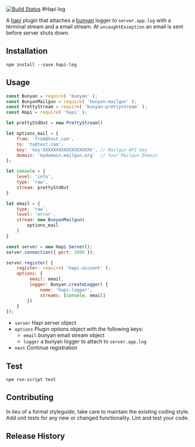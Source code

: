 [![Build Status](https://travis-ci.org/mickelindahl/hapi_log.svg?branch=master)](https://travis-ci.org/mickelindahl/hapi_log)
#Hapi log

A [hapi](https://www.npmjs.com/package/hapi) plugin that attaches a [bunyan](https://www.npmjs.com/package/bunyan) logger to `server.app.log`
 with a terminal stream and a email stream. At `uncaughtException` an email is sent
before server shuts down.

## Installation

`npm install --save hapi-log`

## Usage
```js
const Bunyan = require( 'bunyan' );
const BunyanMailgun = require( 'bunyan-mailgun' );
const PrettyStream = require( 'bunyan-prettystream' );
const Hapi = require( 'hapi' );

let prettyStdOut = new PrettyStream()

let options_mail = {
    from: 'from@test.com',
    to: 'to@test.com',
    key: 'key-XXXXXXXXXXXXXXXXXXX', // Mailgun API key
    domain: 'mydomain.mailgun.org'  // Your Mailgun Domain
};

let console = {
    level: 'info',
    type: 'raw',
    stream: prettyStdOut
}

let email = {
    type: 'raw',
    level: 'error',
    stream: new BunyanMailgun(
        options_mail
    )
}

const server = new Hapi.Server();
server.connection({ port: 3000 });

server.register( {
    register: require( 'hapi-account' ),
    options: {
         email: email,
         logger: Bunyan.createLogger( {
             name: 'hapi-logger',
             streams: [console, email]
        })    
    }
});
```

- `server` Hapi server object
- `options` Plugin options object with the following keys:
  - `email` bunyan email stream object
  - `logger` a bunyan logger to attach to `server.app.log`
- `next` Continue registration

## Test

`npm run-script test` 

## Contributing

In lieu of a formal styleguide, take care to maintain the existing coding style. Add unit tests for any new or changed 
functionality. Lint and test your code.

## Release History
